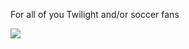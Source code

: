 For all of you Twilight and/or soccer fans

![](http://www.tumblr.com/photo/1280/jsorge/754298009/1/tumblr_l4u7ljtNiH1qzpdrh)
